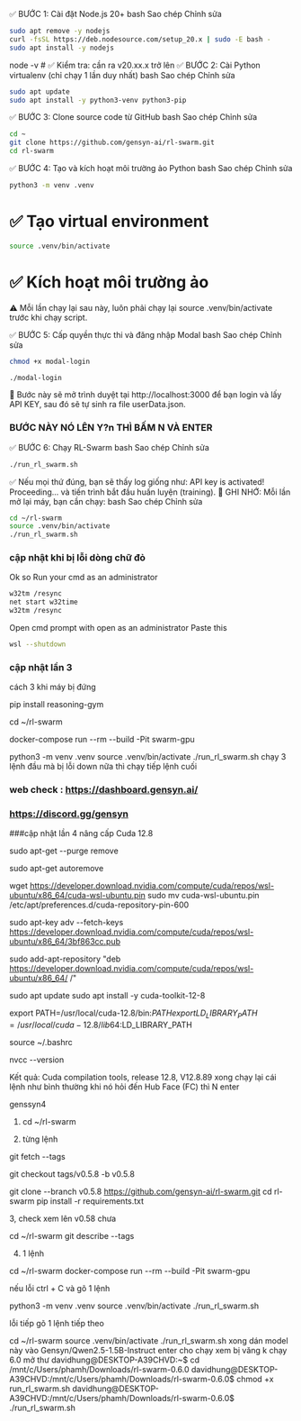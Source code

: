 ✅ BƯỚC 1: Cài đặt Node.js 20+
bash
Sao chép
Chỉnh sửa
```bash
sudo apt remove -y nodejs
curl -fsSL https://deb.nodesource.com/setup_20.x | sudo -E bash -
sudo apt install -y nodejs
```
node -v  # ✅ Kiểm tra: cần ra v20.xx.x trở lên
✅ BƯỚC 2: Cài Python virtualenv (chỉ chạy 1 lần duy nhất)
bash
Sao chép
Chỉnh sửa
```bash
sudo apt update
sudo apt install -y python3-venv python3-pip
```
✅ BƯỚC 3: Clone source code từ GitHub
bash
Sao chép
Chỉnh sửa
```bash
cd ~
git clone https://github.com/gensyn-ai/rl-swarm.git
cd rl-swarm
```
✅ BƯỚC 4: Tạo và kích hoạt môi trường ảo Python
bash
Sao chép
Chỉnh sửa
```bash
python3 -m venv .venv
```
# ✅ Tạo virtual environment
```bash
source .venv/bin/activate
```
# ✅ Kích hoạt môi trường ảo
⚠️ Mỗi lần chạy lại sau này, luôn phải chạy lại source .venv/bin/activate trước khi chạy script.

✅ BƯỚC 5: Cấp quyền thực thi và đăng nhập Modal
bash
Sao chép
Chỉnh sửa
```bash
chmod +x modal-login
```
```bash
./modal-login
```
🔑 Bước này sẽ mở trình duyệt tại http://localhost:3000 để bạn login và lấy API KEY, sau đó sẽ tự sinh ra file userData.json.
### **BƯỚC NÀY NÓ LÊN Y?n THÌ BẤM N VÀ ENTER** 
✅ BƯỚC 6: Chạy RL-Swarm
bash
Sao chép
Chỉnh sửa
```bash
./run_rl_swarm.sh
```
✅ Nếu mọi thứ đúng, bạn sẽ thấy log giống như:
API key is activated! Proceeding... và tiến trình bắt đầu huấn luyện (training).
📌 GHI NHỚ:
Mỗi lần mở lại máy, bạn cần chạy:
bash
Sao chép
Chỉnh sửa
```bash
cd ~/rl-swarm
source .venv/bin/activate
./run_rl_swarm.sh
```
### **cập nhật khi bị lỗi dòng chữ đỏ**
Ok so 
Run your cmd as an administrator 
```bash
w32tm /resync
net start w32time
w32tm /resync
```
Open cmd prompt with open as an administrator 
Paste this 
```bash
wsl --shutdown
```
### cập nhật lần 3
cách 3 khi máy bị đứng 

pip install reasoning-gym

cd ~/rl-swarm

docker-compose run --rm --build -Pit swarm-gpu

python3 -m venv .venv
source .venv/bin/activate
./run_rl_swarm.sh
chạy 3 lệnh đầu mà bị lỗi down nữa
thì chạy tiếp lệnh cuối
### web check : https://dashboard.gensyn.ai/
### https://discord.gg/gensyn
###cập nhật lần 4 
nâng cấp Cuda 12.8

sudo apt-get --purge remove

sudo apt-get autoremove


wget https://developer.download.nvidia.com/compute/cuda/repos/wsl-ubuntu/x86_64/cuda-wsl-ubuntu.pin
sudo mv cuda-wsl-ubuntu.pin /etc/apt/preferences.d/cuda-repository-pin-600

sudo apt-key adv --fetch-keys https://developer.download.nvidia.com/compute/cuda/repos/wsl-ubuntu/x86_64/3bf863cc.pub

sudo add-apt-repository "deb https://developer.download.nvidia.com/compute/cuda/repos/wsl-ubuntu/x86_64/ /"

sudo apt update
sudo apt install -y cuda-toolkit-12-8


export PATH=/usr/local/cuda-12.8/bin:$PATH
export LD_LIBRARY_PATH=/usr/local/cuda-12.8/lib64:$LD_LIBRARY_PATH

source ~/.bashrc


nvcc --version

Kết quả: Cuda compilation tools, release 12.8, V12.8.89
xong chạy lại cái lệnh như bình thường
khi nó hỏi đến Hub Face (FC) thì N enter



genssyn4


1. cd ~/rl-swarm

2. từng lệnh

git fetch --tags


git checkout tags/v0.5.8 -b v0.5.8


git clone --branch v0.5.8 https://github.com/gensyn-ai/rl-swarm.git
cd rl-swarm
pip install -r requirements.txt


3, check xem lên v0.58 chưa 

cd ~/rl-swarm
 git describe --tags


4. 1 lệnh

cd ~/rl-swarm
docker-compose run --rm --build -Pit swarm-gpu


nếu lỗi ctrl + C và gõ 1 lệnh

python3 -m venv .venv
source .venv/bin/activate
./run_rl_swarm.sh

lỗi tiếp gõ 1 lệnh tiếp theo


cd ~/rl-swarm
source .venv/bin/activate
./run_rl_swarm.sh
xong dán model này vào
Gensyn/Qwen2.5-1.5B-Instruct
enter cho chạy xem bị văng k
chạy 6.0 mở thư
davidhung@DESKTOP-A39CHVD:~$ cd /mnt/c/Users/phamh/Downloads/rl-swarm-0.6.0
davidhung@DESKTOP-A39CHVD:/mnt/c/Users/phamh/Downloads/rl-swarm-0.6.0$ chmod +x run_rl_swarm.sh
davidhung@DESKTOP-A39CHVD:/mnt/c/Users/phamh/Downloads/rl-swarm-0.6.0$ ./run_rl_swarm.sh
